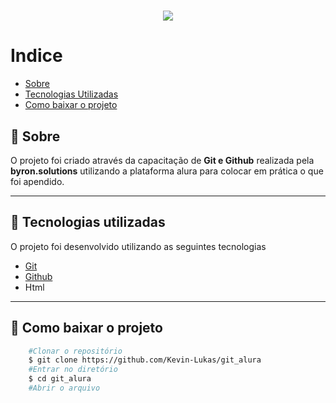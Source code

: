 <h1 align="center">
  <img src="../img/Sem título.png">
</h1>

# Indice

- [Sobre](#🔖-sobre)
- [Tecnologias Utilizadas](#🚀-tecnologias-utilizadas)
- [Como baixar o projeto](#💾-Como-baixar-o-projeto)

## 🔖 Sobre

O projeto foi criado através da capacitação de **Git e Github** realizada pela **byron.solutions** utilizando a plataforma alura para colocar em prática o que foi apendido.

---

## 🚀 Tecnologias utilizadas

O projeto foi desenvolvido utilizando as seguintes tecnologias

- [Git](https://git-scm.com/)
- [Github](https://github.com/)
- Html

---

## 💾 Como baixar o projeto

```bash
    #Clonar o repositório
    $ git clone https://github.com/Kevin-Lukas/git_alura
    #Entrar no diretório
    $ cd git_alura
    #Abrir o arquivo
```
